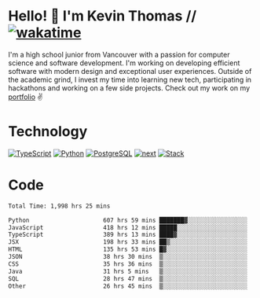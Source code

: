 # Hello! 👋 I'm Kevin Thomas // [![wakatime](https://wakatime.com/badge/user/e9d16d74-e01d-4a37-8086-9257e0bde1c2.svg?style=flat-square)](https://wakatime.com/@e9d16d74-e01d-4a37-8086-9257e0bde1c2)

I'm a high school junior from Vancouver with a passion for computer science and software development. I'm working on developing efficient software with modern design and exceptional user experiences. Outside of the academic grind, I invest my time into learning new tech, participating in hackathons and working on a few side projects. Check out my work on my [portfolio](https://kevinjosethomas.com/) ✌️

# Technology
[![TypeScript](https://github.com/kevinjosethomas/kevinjosethomas/assets/46242684/444b2e5d-659f-41f5-81fe-3abafb75cb6c)](https://kevinjosethomas.com/stack)
[![Python](https://github.com/kevinjosethomas/kevinjosethomas/assets/46242684/34a174c4-54db-4c4e-9842-2324d47cb043)](https://kevinjosethomas.com/stack)
[![PostgreSQL](https://github.com/kevinjosethomas/kevinjosethomas/assets/46242684/46d6de1c-c483-4dc7-ab3a-87763af6fc78)](https://kevinjosethomas.com/stack)
[![next](https://github.com/kevinjosethomas/kevinjosethomas/assets/46242684/bc46bae5-1ad9-42a7-b7a2-427cbde7c994)](https://kevinjosethomas.com/stack)
[![Stack](https://github.com/kevinjosethomas/kevinjosethomas/assets/46242684/0b9b7eeb-8cce-4a56-bffd-3131dd4dd88c)](https://kevinjosethomas.com/stack)




# Code
<!--START_SECTION:waka-->

```txt
Total Time: 1,998 hrs 25 mins

Python                     607 hrs 59 mins ███████▓░░░░░░░░░░░░░░░░░   30.02 %
JavaScript                 418 hrs 12 mins █████░░░░░░░░░░░░░░░░░░░░   20.65 %
TypeScript                 389 hrs 13 mins ████▓░░░░░░░░░░░░░░░░░░░░   19.22 %
JSX                        198 hrs 33 mins ██▒░░░░░░░░░░░░░░░░░░░░░░   09.80 %
HTML                       135 hrs 53 mins █▓░░░░░░░░░░░░░░░░░░░░░░░   06.71 %
JSON                       38 hrs 30 mins  ▒░░░░░░░░░░░░░░░░░░░░░░░░   01.90 %
CSS                        35 hrs 36 mins  ▒░░░░░░░░░░░░░░░░░░░░░░░░   01.76 %
Java                       31 hrs 5 mins   ▒░░░░░░░░░░░░░░░░░░░░░░░░   01.53 %
SQL                        28 hrs 47 mins  ▒░░░░░░░░░░░░░░░░░░░░░░░░   01.42 %
Other                      26 hrs 45 mins  ▒░░░░░░░░░░░░░░░░░░░░░░░░   01.32 %
```

<!--END_SECTION:waka-->
